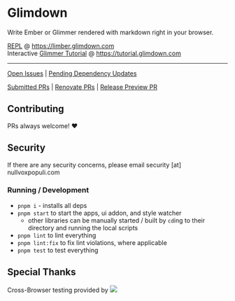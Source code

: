 # Glimdown

Write Ember or Glimmer rendered with markdown right in your browser.


[REPL](https://limber.glimdown.com) @ https://limber.glimdown.com <br>
Interactive [Glimmer Tutorial](https://tutorial.glimdown.com) @ https://tutorial.glimdown.com

-----------------------------------------------------------------

[Open Issues](https://github.com/NullVoxPopuli/limber/issues?q=is%3Aopen+is%3Aissue+-author%3Arenovate%5Bbot%5D) |
[Pending Dependency Updates](https://github.com/NullVoxPopuli/limber/issues/42)

[Submitted PRs](https://github.com/NullVoxPopuli/limber/pulls?q=is%3Aopen+is%3Apr+-author%3Arenovate%5Bbot%5D+) |
[Renovate PRs](https://github.com/NullVoxPopuli/limber/pulls/renovate%5Bbot%5D) |
[Release Preview PR](https://github.com/NullVoxPopuli/limber/pulls?q=is%3Aopen+is%3Apr+%22Release+Preview%22) 

## Contributing

PRs always welcome! ❤️

## Security

If there are any security concerns, please email security [at] nullvoxpopuli.com

### Running / Development

- `pnpm i` - installs all deps
- `pnpm start` to start the apps, ui addon, and style watcher
  - other libraries can be manually started / built by `cd`ing to their directory and running the local scripts
- `pnpm lint` to lint everything
- `pnpm lint:fix` to fix lint violations, where applicable
- `pnpm test` to test everything

## Special Thanks

Cross-Browser testing provided by <a href='http://browserstack.com' target='_blank'><img src='https://d2ogrdw2mh0rsl.cloudfront.net/production/images/static/header/header-logo.svg'></a>

